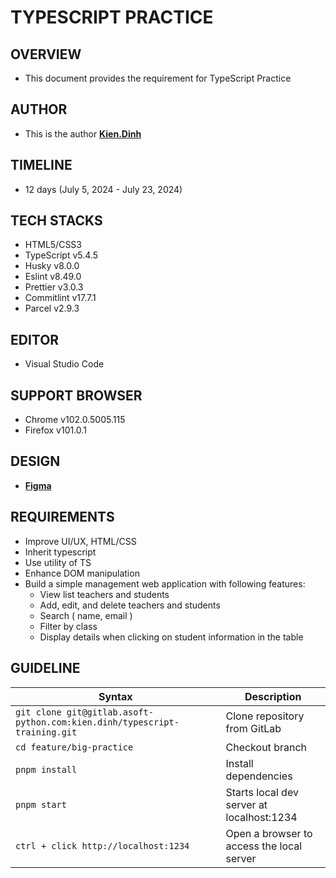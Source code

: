 # TYPESCRIPT PRACTICE

## OVERVIEW

- This document provides the requirement for TypeScript Practice

## AUTHOR

- This is the author **[Kien.Dinh](https://gitlab.asoft-python.com/kien.dinh)**

## TIMELINE

- 12 days (July 5, 2024 - July 23, 2024)

## TECH STACKS

- HTML5/CSS3
- TypeScript v5.4.5
- Husky v8.0.0
- Eslint v8.49.0
- Prettier v3.0.3
- Commitlint v17.7.1
- Parcel v2.9.3

## EDITOR

- Visual Studio Code

## SUPPORT BROWSER

- Chrome v102.0.5005.115
- Firefox v101.0.1

## DESIGN

- **[Figma](<https://www.figma.com/design/zneLYhHlxoB45GmXeJhIcV/School-Management-Admin-Dashboard-UI-(Community)?node-id=6-3&t=NWxr1VkBqpiYtcfO-0>)**

## REQUIREMENTS

- Improve UI/UX, HTML/CSS
- Inherit typescript
- Use utility of TS
- Enhance DOM manipulation
- Build a simple management web application with following features:
  - View list teachers and students
  - Add, edit, and delete teachers and students
  - Search ( name, email )
  - Filter by class
  - Display details when clicking on student information in the table

## GUIDELINE

| Syntax                                                                    | Description                               |
| ------------------------------------------------------------------------- | ----------------------------------------- |
| `git clone git@gitlab.asoft-python.com:kien.dinh/typescript-training.git` | Clone repository from GitLab              |
| `cd feature/big-practice`                                                 | Checkout branch                           |
| `pnpm install`                                                            | Install dependencies                      |
| `pnpm start`                                                              | Starts local dev server at localhost:1234 |
| `ctrl + click http://localhost:1234`                                      | Open a browser to access the local server |
